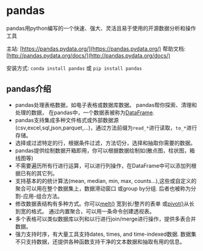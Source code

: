# pandas

pandas用python编写的一个快速、强大、灵活且易于使用的开源数据分析和操作工具

主站: [https://pandas.pydata.org/](https://pandas.pydata.org/)
帮助文档: [http://pandas.pydata.org/docs/](http://pandas.pydata.org/docs/)

安装方式: `conda install pandas` 或 `pip install pandas`

## pandas介绍

* pandas处理表格数据，如电子表格或数据库数据。
  pandas帮你探索、清理和处理的数据，
  在pandas中，一个数据表被称为[DataFrame](https://pandas.pydata.org/docs/reference/api/pandas.DataFrame.html#pandas.DataFrame).
* pandas支持集成多种文件格式或外部数据源(csv,excel,sql,json,parquet,...)，通过方法前缀为`read_*`进行读取，`to_*`进行存储。
* 选择或过滤特定的行，根据条件过滤，方法切分，选择和抽取你需要的数据。
* pandas提供绘制数据开箱即用，你可以根据数据绘制如(散点图，柱状图，箱线图等)
* 不需要遍历所有行进行运算，可以进行列操作，在DataFrame中可以添加列根据已有的其它列。
* 支持基本的的统计算法(mean, median, min, max, counts…),这些或自定义的聚合可以用在整个数据集上，数据滑动窗口
  或group by分组. 后者也被称为分割-应用-组合方法。
* 修改数据表结构有多种方式。你可以[melt()](https://pandas.pydata.org/docs/reference/api/pandas.melt.html#pandas.melt)
  宽到长/整齐的表单
  或[pivot()](https://pandas.pydata.org/docs/reference/api/pandas.pivot.html#pandas.pivot)从长到宽的格式。
  通过内置聚合，可以用一条命令创建透视表。
* 多个表格可以类似数据库以列和以行进行join/merge进行操作，提供多表合并数据。
* 强力支持时序，有大量工具支持dates, times, and time-indexed数据.
  数据集不只支持数据，还提供各种函数支持干净的文本数据和抽取有用的信息。